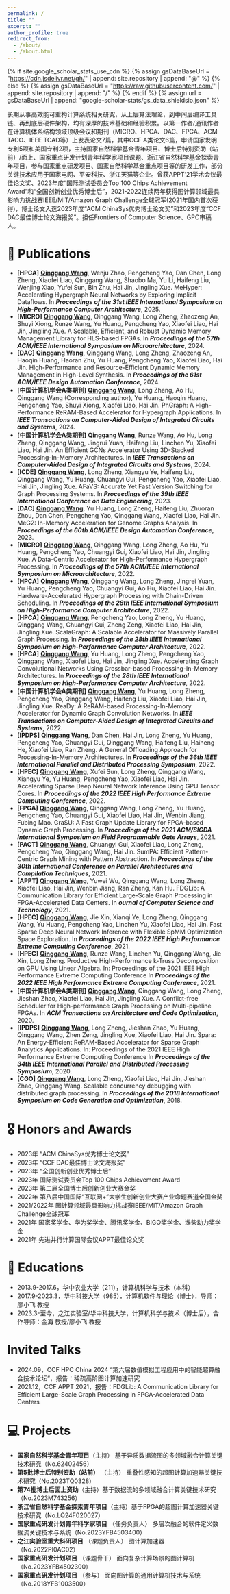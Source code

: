 ```yaml
---
permalink: /
title: ""
excerpt: ""
author_profile: true
redirect_from: 
  - /about/
  - /about.html
---
```


{% if site.google_scholar_stats_use_cdn %}
{% assign gsDataBaseUrl = "https://cdn.jsdelivr.net/gh/" | append: site.repository | append: "@" %}
{% else %}
{% assign gsDataBaseUrl = "https://raw.githubusercontent.com/" | append: site.repository | append: "/" %}
{% endif %}
{% assign url = gsDataBaseUrl | append: "google-scholar-stats/gs_data_shieldsio.json" %}

<span class='anchor' id='about-me'></span>

长期从事高效能可重构计算系统相关研究，从上层算法理论，到中间层编译工具链、再到底层硬件架构，均有深厚的技术基础和经验积累。以第一作者/通讯作者在计算机体系结构领域顶级会议和期刊（MICRO、HPCA、DAC、FPGA、ACM TACO、IEEE TCAD等）上发表论文7篇，其中CCF A类论文6篇，申请国家发明专利5项和美国专利2项，主持国家自然科学基金青年项目、博士后特别资助（站前）/面上、国家重点研发计划青年科学家项目课题、浙江省自然科学基金探索青年项目，参与国家重点研发项目、国家自然科学基金重点项目等的研发工作，部分关键技术应用于国家电网、平安科技、浙江天猫等企业。曾获APPT’21学术会议最佳论文奖、2023年度“国际测试委员会Top 100 Chips Achievement Award”和“全国创新创业优秀博士后”，2021-2022连续两年获得图计算领域最具影响力挑战赛IEEE/MIT/Amazon Graph Challenge全球冠军(2021年国内首次获得)，博士论文入选2023年度“ACM ChinaSys优秀博士论文奖”和2023年度“CCF DAC最佳博士论文海报奖”。担任Frontiers of Computer Science、GPC审稿人。

# 📝 Publications 

- **[HPCA]** **<ins>Qinggang Wang</ins>**, Wenju Zhao, Pengcheng Yao, Dan Chen, Long Zheng, Xiaofei Liao, Qinggang Wang, Shaobo Ma, Yu Li, Haifeng Liu, Wenjing Xiao, Yufei Sun, Bin Zhu, Hai Jin, Jingling Xue. MeHyper: Accelerating Hypergraph Neural Networks by Exploring Implicit Dataflows. In ***Proceedings of the 31st IEEE International Symposium on High-Performance Computer Architecture***, 2025.
- **[MICRO]** **<ins>Qinggang Wang</ins>**, Qinggang Wang, Long Zheng, Zhaozeng An, Shuyi Xiong, Runze Wang, Yu Huang, Pengcheng Yao, Xiaofei Liao, Hai Jin, Jingling Xue. A Scalable, Efficient, and Robust Dynamic Memory Management Library for HLS-based FPGAs. In ***Proceedings of the 57th ACM/IEEE International Symposium on Microarchitecture***, 2024.
- **[DAC]** **<ins>Qinggang Wang</ins>**, Qinggang Wang, Long Zheng, Zhaozeng An, Haoqin Huang, Haoran Zhu, Yu Huang, Pengcheng Yao, Xiaofei Liao, Hai Jin. High-Performance and Resource-Efficient Dynamic Memory Management in High-Level Synthesis.  In ***Proceedings of the 61st ACM/IEEE Design Automation Conference***, 2024.
- **[中国计算机学会A类期刊]** **<ins>Qinggang Wang</ins>**, Long Zheng, Ao Hu, Qinggang Wang (Corresponding author), Yu Huang, Haoqin Huang, Pengcheng Yao, Shuyi Xiong, Xiaofei Liao, Hai Jin. PhGraph: A High-Performance ReRAM-Based Accelerator for Hypergraph Applications. In ***IEEE Transactions on Computer-Aided Design of Integrated Circuits and Systems***, 2024.
- **[中国计算机学会A类期刊]** **<ins>Qinggang Wang</ins>**, Runze Wang, Ao Hu, Long Zheng, Qinggang Wang, Jingrui Yuan, Haifeng Liu, Linchen Yu, Xiaofei Liao, Hai Jin. An Efficient GCNs Accelerator Using 3D-Stacked Processing-In-Memory Architectures. In ***IEEE Transactions on Computer-Aided Design of Integrated Circuits and Systems***, 2024.
- **[ICDE]** **<ins>Qinggang Wang</ins>**, Long Zheng, Xiangyu Ye, Haifeng Liu, Qinggang Wang, Yu Huang, Chuangyi Gui, Pengcheng Yao, Xiaofei Liao, Hai Jin, Jingling Xue. AFaVS: Accurate Yet Fast Version Switching for Graph Processing Systems. In ***Proceedings of the 39th IEEE International Conference on Data Engineering***, 2023.
- **[DAC]** **<ins>Qinggang Wang</ins>**, Yu Huang, Long Zheng, Haifeng Liu, Zhuoran Zhou, Dan Chen, Pengcheng Yao, Qinggang Wang, Xiaofei Liao, Hai Jin. MeG2: In-Memory Acceleration for Genome Graphs Analysis. In ***Proceedings of the 60th ACM/IEEE Design Automation Conference***, 2023.
- **[MICRO]** **<ins>Qinggang Wang</ins>**, Qinggang Wang, Long Zheng, Ao Hu, Yu Huang, Pengcheng Yao, Chuangyi Gui, Xiaofei Liao, Hai Jin, Jingling Xue. A Data-Centric Accelerator for High-Performance Hypergraph Processing.  In ***Proceedings of the 57th ACM/IEEE International Symposium on Microarchitecture***, 2022.
- **[HPCA]** **<ins>Qinggang Wang</ins>**, Qinggang Wang, Long Zheng, Jingrei Yuan, Yu Huang, Pengcheng Yao, Chuangyi Gui, Ao Hu, Xiaofei Liao, Hai Jin. Hardware-Accelerated Hypergraph Processing with Chain-Driven Scheduling.  In ***Proceedings of the 28th IEEE International Symposium on High-Performance Computer Architecture***, 2022.
- **[HPCA]** **<ins>Qinggang Wang</ins>**, Pengcheng Yao, Long Zheng, Yu Huang, Qinggang Wang, Chuangyi Gui, Zheng Zeng, Xiaofei Liao, Hai Jin, Jingling Xue. ScalaGraph: A Scalable Accelerator for Massively Parallel Graph Processing.  In ***Proceedings of the 28th IEEE International Symposium on High-Performance Computer Architecture***, 2022.
- **[HPCA]** **<ins>Qinggang Wang</ins>**, Yu Huang, Long Zheng, Pengcheng Yao, Qinggang Wang, Xiaofei Liao, Hai Jin, Jingling Xue. Accelerating Graph Convolutional Networks Using Crossbar-based Processing-In-Memory Architectures.  In ***Proceedings of the 28th IEEE International Symposium on High-Performance Computer Architecture***, 2022.
- **[中国计算机学会A类期刊]** **<ins>Qinggang Wang</ins>**, Yu Huang, Long Zheng, Pengcheng Yao, Qinggang Wang, Haifeng Liu, Xiaofei Liao, Hai Jin, Jingling Xue. ReaDy: A ReRAM-based Processing-In-Memory Accelerator for Dynamic Graph Convolution Networks.  In ***IEEE Transactions on Computer-Aided Design of Integrated Circuits and Systems***, 2022.
- **[IPDPS]** **<ins>Qinggang Wang</ins>**, Dan Chen, Hai Jin, Long Zheng, Yu Huang, Pengcheng Yao, Chuangyi Gui, Qinggang Wang, Haifeng Liu, Haiheng He, Xiaofei Liao, Ran Zheng. A General Offloading Approach for Processing-In-Memory Architectures.  In ***Proceedings of the 36th IEEE International Parallel and Distributed Processing Symposium***, 2022.
- **[HPEC]** **<ins>Qinggang Wang</ins>**, Xufei Sun, Long Zheng, Qinggang Wang, Xiangyu Ye, Yu Huang, Pengcheng Yao, Xiaofei Liao, Hai Jin. Accelerating Sparse Deep Neural Network Inference Using GPU Tensor Cores. In ***Proceedings of the 2022 IEEE High Performance Extreme Computing Conference***, 2022.
- **[FPGA]** **<ins>Qinggang Wang</ins>**, Qinggang Wang, Long Zheng, Yu Huang, Pengcheng Yao, Chuangyi Gui, Xiaofei Liao, Hai Jin, Wenbin Jiang, Fubing Mao. GraSU: A Fast Graph Update Library for FPGA-based Dynamic Graph Processing.  In ***Proceedings of the 2021 ACM/SIGDA International Symposium on Field Programmable Gate Arrays***, 2021.
- **[PACT]** **<ins>Qinggang Wang</ins>**, Chuangyi Gui, Xiaofei Liao, Long Zheng, Pengcheng Yao, Qinggang Wang, Hai Jin. SumPA: Efficient Pattern-Centric Graph Mining with Pattern Abstraction. In ***Proceedings of the 30th International Conference on Parallel Architectures and Compilation Techniques***, 2021.
- **[APPT]** **<ins>Qinggang Wang</ins>**, Yuwei Wu, Qinggang Wang, Long Zheng, Xiaofei Liao, Hai Jin, Wenbin Jiang, Ran Zheng, Kan Hu. FDGLib: A Communication Library for Efficient Large-Scale Graph Processing in FPGA-Accelerated Data Centers. In ***ournal of Computer Science and Technology***, 2021.
- **[HPEC]** **<ins>Qinggang Wang</ins>**, Jie Xin, Xianqi Ye, Long Zheng, Qinggang Wang, Yu Huang, Pengcheng Yao, Linchen Yu, Xiaofei Liao, Hai Jin. Fast Sparse Deep Neural Network Inference with Flexible SpMM Optimization Space Exploration. In ***Proceedings of the 2022 IEEE High Performance Extreme Computing Conference***, 2021.
- **[HPEC]** **<ins>Qinggang Wang</ins>**, Runze Wang, Linchen Yu, Qinggang Wang, Jie Xin, Long Zheng. Productive High-Performance k-Truss Decomposition on GPU Using Linear Algebra. In: Proceedings of the 2021 IEEE High Performance Extreme Computing Conference  In ***Proceedings of the 2022 IEEE High Performance Extreme Computing Conference***, 2021.
- **[中国计算机学会A类期刊]** **<ins>Qinggang Wang</ins>**, Qinggang Wang, Long Zheng, Jieshan Zhao, Xiaofei Liao, Hai Jin, Jingling Xue. A Conflict-free Scheduler for High-performance Graph Processing on Multi-pipeline FPGAs. In ***ACM Transactions on Architecture and Code Optimization***, 2020.
- **[IPDPS]** **<ins>Qinggang Wang</ins>**, Long Zheng, Jieshan Zhao, Yu Huang, Qinggang Wang, Zhen Zeng, Jingling Xue, Xiaofei Liao, Hai Jin. Spara: An Energy-Efficient ReRAM-Based Accelerator for Sparse Graph Analytics Applications. In: Proceedings of the 2021 IEEE High Performance Extreme Computing Conference  In ***Proceedings of the 34th IEEE International Parallel and Distributed Processing Symposium***, 2020.
- **[CGO]** **<ins>Qinggang Wang</ins>**, Long Zheng, Xiaofei Liao, Hai Jin, Jieshan Zhao, Qinggang Wang. Scalable concurrency debugging with distributed graph processing. In ***Proceedings of the 2018 International Symposium on Code Generation and Optimization***, 2018.

# 🎖 Honors and Awards
- 2023年 “ACM ChinaSys优秀博士论文奖”
- 2023年 “CCF DAC最佳博士论文海报奖”
- 2023年 “全国创新创业优秀博士后”
- 2023年 国际测试委员会Top 100 Chips Achievement Award
- 2023年 第二届全国博士后创新创业大赛金奖
- 2022年 第八届中国国际“互联网+”大学生创新创业大赛产业命题赛道全国金奖
- 2021/2022年 图计算领域最具影响力挑战赛IEEE/MIT/Amazon Graph Challenge全球冠军
- 2021年 国家奖学金、华为奖学金、腾讯奖学金、BIGO奖学金、潍柴动力奖学金
- 2021年 先进并行计算国际会议APPT最佳论文奖

# 📖 Educations
- 2013.9-2017.6，华中农业大学（211），计算机科学与技术（本科）
- 2017.9-2023.3，华中科技大学（985），计算机软件与理论（博士），导师：廖小飞 教授
- 2023.3-至今，之江实验室/华中科技大学，计算机科学与技术（博士后），合作导师：金海 教授/廖小飞 教授

# Invited Talks
- 2024.09，CCF HPC China 2024 “第六届数值模拟工程应用中的智能超算融合技术论坛”，报告：稀疏高阶图计算加速研究
- 2021.12，CCF APPT 2021，报告：FDGLib: A Communication Library for Efficient Large-Scale Graph Processing in FPGA-Accelerated Data Centers

# 💻 Projects
- **国家自然科学基金青年项目**（主持） 基于异质数据流图的多领域融合计算关键技术研究（No.62402456） 
- **第5批博士后特别资助（站前）** （主持）	重叠性感知的超图计算加速器关键技术研究（No.2023TQ0328）
- **第74批博士后面上资助**（主持）基于数据流的多领域融合计算关键技术研究（No.2023M743256）
- **浙江省自然科学基金探索青年项目**（主持）基于FPGA的超图计算加速器关键技术研究（No.LQ24F020027）
- **国家重点研发计划青年科学家项目** （任务负责人） 多层次融合的软件定义数据流关键技术与系统（No.2023YFB4503400）
- **之江实验室重大科研项目** （课题负责人） 图计算加速器（No.2022PI0AC02）
- **国家重点研发计划项目** （课题骨干） 面向复杂计算场景的图计算机 （No.2023YFB4502300）
- **国家重点研发计划项目** （参与） 面向图计算的通用计算机技术与系统（No.2018YFB1003500）
